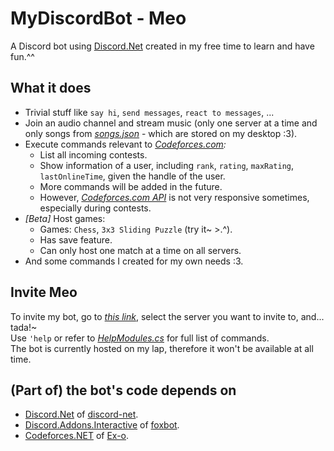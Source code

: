 # MyDiscordBot - Meo

A Discord bot using [Discord.Net](https://github.com/RogueException/Discord.Net) created in my free time to learn and have fun.^^

## What it does

- Trivial stuff like `say hi`, `send messages`, `react to messages`, ...
- Join an audio channel and stream music (only one server at a time and only songs from *[songs.json](https://github.com/SxweetLollipop/MyFirstDiscordBot/blob/master/2nd/songs.json)* - which are stored on my desktop :3).
- Execute commands relevant to *[Codeforces.com](http://codeforces.com):*
    - List all incoming contests.
    - Show information of a user, including `rank`, `rating`, `maxRating`, `lastOnlineTime`, given the handle of the user.
    - More commands will be added in the future.
    - However, *[Codeforces.com API](https://codeforces.com/apiHelp)* is not very responsive sometimes, especially during contests.
- *[Beta]* Host games:
    - Games: `Chess`, `3x3 Sliding Puzzle` (try it~ >.^).
    - Has save feature.
    - Can only host one match at a time on all servers.
- And some commands I created for my own needs :3.

## Invite Meo

To invite my bot, go to *[this link](https://discord.com/api/oauth2/authorize?client_id=675207704293277706&permissions=0&scope=bot)*, select the server you want to invite to, and... tada!~  
Use `'help` or refer to *[HelpModules.cs](https://github.com/SxweetLollipop/MyFirstDiscordBot/blob/master/2nd/Commands/BasicCommands/HelpModules.cs)* for full list of commands.  
The bot is currently hosted on my lap, therefore it won't be available at all time.

## (Part of) the bot's code depends on

- [Discord.Net](https://github.com/RogueException/Discord.Net) of [discord-net](https://github.com/discord-net).
- [Discord.Addons.Interactive](https://github.com/foxbot/Discord.Addons.Interactive) of [foxbot](https://github.com/foxbot).
- [Codeforces.NET](https://github.com/Ex-o/Codeforces.NET) of [Ex-o](https://github.com/Ex-o).